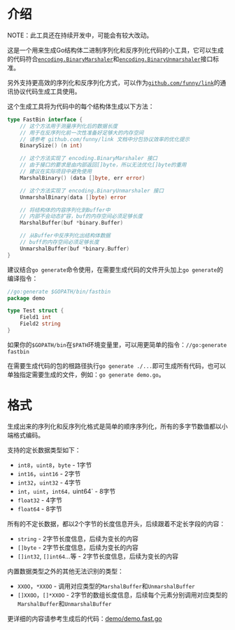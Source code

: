 介绍
====

NOTE：此工具还在持续开发中，可能会有较大改动。

这是一个用来生成Go结构体二进制序列化和反序列化代码的小工具，它可以生成的代码符合[`encoding.BinaryMarshaler`](https://golang.org/pkg/encoding/#BinaryMarshaler)和[`encoding.BinaryUnmarshaler`](https://golang.org/pkg/encoding/#BinaryUnmarshaler)接口标准。

另外支持更高效的序列化和反序列化方式，可以作为[`github.com/funny/link`](https://github.com/funny/link)的通讯协议代码生成工具使用。

这个生成工具将为代码中的每个结构体生成以下方法：

```go
type FastBin interface {
	// 这个方法用于测量序列化后的数据长度
	// 用于在反序列化前一次性准备好足够大的内存空间
	// 请参考 github.com/funny/link 文档中分包协议效率的优化提示
	BinarySize() (n int)

	// 这个方法实现了 encoding.BinaryMarshaler 接口
	// 由于接口的要求是由内部返回[]byte，所以无法优化[]byte的重用
	// 建议在实际项目中避免使用
	MarshalBinary() (data []byte, err error)

	// 这个方法实现了 encoding.BinaryUnmarshaler 接口
	UnmarshalBinary(data []byte) error

	// 将结构体的内容序列化到Buffer中
	// 内部不会动态扩容，buf的内存空间必须足够长度
	MarshalBuffer(buf *binary.Buffer)

	// 从Buffer中反序列化出结构体数据
	// buff的内存空间必须足够长度
	UnmarshalBuffer(buf *binary.Buffer)
}
```

建议结合`go generate`命令使用，在需要生成代码的文件开头加上`go generate`的编译指令：

```go
//go:generate $GOPATH/bin/fastbin
package demo

type Test struct {
	Field1 int
	Field2 string
}
```

如果你的`$GOPATH/bin`在`$PATH`环境变量里，可以用更简单的指令：`//go:generate fastbin`

在需要生成代码的包的根路径执行`go generate ./...`即可生成所有代码，也可以单独指定需要生成的文件，例如：`go generate demo.go`。

格式
====

生成出来的序列化和反序列化格式是简单的顺序序列化，所有的多字节数值都以小端格式编码。

支持的定长数据类型如下：

* `int8`，`uint8`，`byte` - 1字节
* `int16`，`uint16` - 2字节
* `int32`，`uint32` - 4字节
* `int`，`uint`，`int64，`uint64` - 8字节
* `float32` - 4字节
* `float64` - 8字节

所有的不定长数据，都以2个字节的长度信息开头，后续跟着不定长字段的内容：

* `string` - 2字节长度信息，后续为变长的内容
* `[]byte` - 2字节长度信息，后续为变长的内容
* `[]int32`, `[]int64`...等 - 2字节长度信息，后续为变长的内容

内置数据类型之外的其他无法识别的类型：

* `XXOO`，`*XXOO` - 调用对应类型的`MarshalBuffer`和`UnmarshalBuffer`
* `[]XXOO`，`[]*XXOO` - 2字节的数组长度信息，后续每个元素分别调用对应类型的`MarshalBuffer`和`UnmarshalBuffer`

更详细的内容请参考生成后的代码：[demo/demo.fast.go](https://github.com/funny/fastbin/blob/master/demo/demo.fast.go)